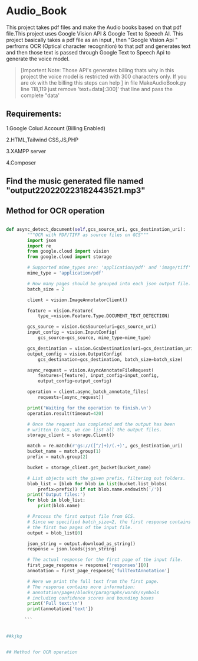 # Audio_Book
This project takes pdf files and make the Audio books based on that pdf file.This project uses Google Vision API & Google Text to Speech AI.
This project basically takes a pdf file as an input , then "Google Vision Api " perfroms OCR (Optical character recognition) to that pdf and generates text and then those 
text is passed through Google Text to Speech Api to generate the voice model.
> [Importent Note: Those API's generates billing thats why in this project the voice model is restricted with 300 characters only. If you are ok with the billing this steps can help ]
in file MakeAudioBook.py
line 118,119 just remove 'text=data[:300]' that line and pass the complete "data'

## Requirements:
1.Google Colud Account (Billing Enabled)

2.HTML,Tailwind CSS,JS,PHP

3.XAMPP server

4.Composer

## Find the music generated file named "output220220223182443521.mp3"
##
## Method for OCR operation
```python

def async_detect_document(self,gcs_source_uri, gcs_destination_uri):
        """OCR with PDF/TIFF as source files on GCS"""
        import json
        import re
        from google.cloud import vision
        from google.cloud import storage

        # Supported mime_types are: 'application/pdf' and 'image/tiff'
        mime_type = 'application/pdf'

        # How many pages should be grouped into each json output file.
        batch_size = 2

        client = vision.ImageAnnotatorClient()

        feature = vision.Feature(
            type_=vision.Feature.Type.DOCUMENT_TEXT_DETECTION)

        gcs_source = vision.GcsSource(uri=gcs_source_uri)
        input_config = vision.InputConfig(
            gcs_source=gcs_source, mime_type=mime_type)

        gcs_destination = vision.GcsDestination(uri=gcs_destination_uri)
        output_config = vision.OutputConfig(
            gcs_destination=gcs_destination, batch_size=batch_size)

        async_request = vision.AsyncAnnotateFileRequest(
            features=[feature], input_config=input_config,
            output_config=output_config)

        operation = client.async_batch_annotate_files(
            requests=[async_request])

        print('Waiting for the operation to finish.\n')
        operation.result(timeout=420)

        # Once the request has completed and the output has been
        # written to GCS, we can list all the output files.
        storage_client = storage.Client()

        match = re.match(r'gs://([^/]+)/(.+)', gcs_destination_uri)
        bucket_name = match.group(1)
        prefix = match.group(2)

        bucket = storage_client.get_bucket(bucket_name)

        # List objects with the given prefix, filtering out folders.
        blob_list = [blob for blob in list(bucket.list_blobs(
            prefix=prefix)) if not blob.name.endswith('/')]
        print('Output files:')
        for blob in blob_list:
            print(blob.name)

        # Process the first output file from GCS.
        # Since we specified batch_size=2, the first response contains
        # the first two pages of the input file.
        output = blob_list[0]

        json_string = output.download_as_string()
        response = json.loads(json_string)

        # The actual response for the first page of the input file.
        first_page_response = response['responses'][0]
        annotation = first_page_response['fullTextAnnotation']

        # Here we print the full text from the first page.
        # The response contains more information:
        # annotation/pages/blocks/paragraphs/words/symbols
        # including confidence scores and bounding boxes
        print('Full text:\n')
        print(annotation['text'])
       
       ```
        

##kjkg


## Method for OCR operation
       
